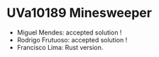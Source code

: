 # UVa10189 Minesweeper

- Miguel Mendes: accepted solution !
- Rodrigo Frutuoso: accepted solution !
- Francisco Lima: Rust version.

